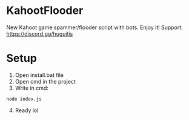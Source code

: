 # KahootFlooder
New Kahoot game spammer/flooder script with bots. Enjoy it!
Support: https://discord.gg/huguitis

# Setup
1. Open install.bat file
2. Open cmd in the project
3. Write in cmd:
```
node index.js
```
4. Ready lol


